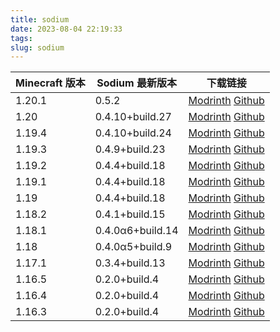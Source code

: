 ```yaml
---
title: sodium
date: 2023-08-04 22:19:33
tags: 
slug: sodium
---
```

| Minecraft 版本 | Sodium 最新版本  | 下载链接                                                                                                                                                                                                                                                                            |
| -------------- | ---------------- | ----------------------------------------------------------------------------------------------------------------------------------------------------------------------------------------------------------------------------------------------------------------------------------- |
| 1.20.1         | 0.5.2            | [Modrinth](https://cdn.modrinth.com/data/AANobbMI/versions/6SSPmLc9/sodium-fabric-mc1.20.1-0.5.2.jar) [Github](https://github.com/CaffeineMC/sodium-fabric/releases/download/mc1.20.1-0.5.2/sodium-fabric-mc1.20.1-0.5.2.jar)                                                       |
| 1.20           | 0.4.10+build.27  | [Modrinth](https://cdn.modrinth.com/data/AANobbMI/versions/vgceLbdH/sodium-fabric-mc1.20-0.4.10%2Bbuild.27.jar) [Github](https://github.com/CaffeineMC/sodium-fabric/releases/download/mc1.20-0.4.10/sodium-fabric-mc1.20-0.4.10+build.27.jar)                                      |
| 1.19.4         | 0.4.10+build.24  | [Modrinth](https://cdn.modrinth.com/data/AANobbMI/versions/b4hTi3mo/sodium-fabric-mc1.19.4-0.4.10%2Bbuild.24.jar) [Github](https://github.com/CaffeineMC/sodium-fabric/releases/download/mc1.19.4-0.4.10/sodium-fabric-mc1.19.4-0.4.10+build.24.jar)                                |
| 1.19.3         | 0.4.9+build.23   | [Modrinth](https://cdn.modrinth.com/data/AANobbMI/versions/idtcaIVT/sodium-fabric-mc1.19.3-0.4.9%2Bbuild.23.jar) [Github](https://github.com/CaffeineMC/sodium-fabric/releases/download/mc1.19.3-0.4.9/sodium-fabric-mc1.19.3-0.4.9+build.23.jar)                                   |
| 1.19.2         | 0.4.4+build.18   | [Modrinth](https://cdn.modrinth.com/data/AANobbMI/versions/rAfhHfow/sodium-fabric-mc1.19.2-0.4.4%2Bbuild.18.jar) [Github](https://github.com/CaffeineMC/sodium-fabric/releases/download/mc1.19.2-0.4.4/sodium-fabric-mc1.19.2-0.4.4+build.18.jar)                                   |
| 1.19.1         | 0.4.4+build.18   | [Modrinth](https://cdn.modrinth.com/data/AANobbMI/versions/rAfhHfow/sodium-fabric-mc1.19.2-0.4.4%2Bbuild.18.jar) [Github](https://github.com/CaffeineMC/sodium-fabric/releases/download/mc1.19.2-0.4.4/sodium-fabric-mc1.19.2-0.4.4+build.18.jar)                                   |
| 1.19           | 0.4.4+build.18   | [Modrinth](https://cdn.modrinth.com/data/AANobbMI/versions/rAfhHfow/sodium-fabric-mc1.19.2-0.4.4%2Bbuild.18.jar) [Github](https://github.com/CaffeineMC/sodium-fabric/releases/download/mc1.19.2-0.4.4/sodium-fabric-mc1.19.2-0.4.4+build.18.jar)                                   |
| 1.18.2         | 0.4.1+build.15   | [Modrinth](https://cdn.modrinth.com/data/AANobbMI/versions/mc1.18.2-0.4.1/sodium-fabric-mc1.18.2-0.4.1%2Bbuild.15.jar) [Github](https://github.com/CaffeineMC/sodium-fabric/releases/download/mc1.18.2-0.4.1/sodium-fabric-mc1.18.2-0.4.1+build.15.jar)                             |
| 1.18.1         | 0.4.0α6+build.14 | [Modrinth](https://cdn.modrinth.com/data/AANobbMI/versions/mc1.18.1-0.4.0-alpha6/sodium-fabric-mc1.18.1-0.4.0-alpha6%2Bbuild.14.jar) [Github](https://github.com/CaffeineMC/sodium-fabric/releases/download/mc1.18.1-0.4.0-alpha6/sodium-fabric-mc1.18.1-0.4.0-alpha6+build.14.jar) |
| 1.18           | 0.4.0α5+build.9  | [Modrinth](https://cdn.modrinth.com/data/AANobbMI/versions/mc1.18-0.40-alpha5/sodium-fabric-mc1.18-0.4.0-alpha5%2Bbuild.9.jar) [Github](https://github.com/CaffeineMC/sodium-fabric/releases/download/mc1.18-0.4.0-alpha5/sodium-fabric-mc1.18-0.4.0-alpha5+build.9.jar)            |
| 1.17.1         | 0.3.4+build.13   | [Modrinth](https://cdn.modrinth.com/data/AANobbMI/versions/mc1.17.1-0.3.4/sodium-fabric-mc1.17.1-0.3.4%2Bbuild.13.jar) [Github](https://github.com/CaffeineMC/sodium-fabric/releases/download/mc1.17.1-0.3.4/sodium-fabric-mc1.17.1-0.3.4+build.13.jar)                             |
| 1.16.5         | 0.2.0+build.4    | [Modrinth](https://cdn.modrinth.com/data/AANobbMI/versions/mc1.16.5-0.2.0/sodium-fabric-mc1.16.5-0.2.0%2Bbuild.4.jar) [Github](https://github.com/CaffeineMC/sodium-fabric/releases/download/mc1.16.5-0.2.0/sodium-fabric-mc1.16.5-0.2.0+build.4.jar)                               |
| 1.16.4         | 0.2.0+build.4    | [Modrinth](https://cdn.modrinth.com/data/AANobbMI/versions/mc1.16.5-0.2.0/sodium-fabric-mc1.16.5-0.2.0%2Bbuild.4.jar) [Github](https://github.com/CaffeineMC/sodium-fabric/releases/download/mc1.16.5-0.2.0/sodium-fabric-mc1.16.5-0.2.0+build.4.jar)                               |
| 1.16.3         | 0.2.0+build.4    | [Modrinth](https://cdn.modrinth.com/data/AANobbMI/versions/mc1.16.5-0.2.0/sodium-fabric-mc1.16.5-0.2.0%2Bbuild.4.jar) [Github](https://github.com/CaffeineMC/sodium-fabric/releases/download/mc1.16.5-0.2.0/sodium-fabric-mc1.16.5-0.2.0+build.4.jar)                               |
